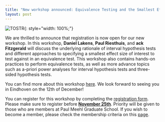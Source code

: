 ```yaml
---
title: "New workshop announced: Equivalence Testing and the Smallest Effect Size of Interest"
layout: post
---
```

![TOSTR](https://lakens.github.io/statistical_inferences/09-equivalencetest_files/figure-html/fig-tdistequivalence-1.png){: style="width: 100%;"}


We are thrilled to announce that registration is now open for our new workshop. In this workshop, **Daniel Lakens**, **Paul Riesthuis**, and **ack Fitzgerald** will discuss the underlying rationale of interval hypothesis tests  and different approaches to specifying a smallest effect size of interest to test against in an equivalence test. This workshop also contains hands-on practices to perform equivalence tests, as well as more advance topics such as a-priori power analyses for interval hypothesis tests and three-sided hypothesis tests. 

You can find more about this workshop [here](https://paulmeehlschool.github.io/workshops/second%20year/equivalence/). We look forward to seeing you in Eindhoven on the 12th of December!

You can register for this workshop by completing the [registration form](https://forms.office.com/Pages/ResponsePage.aspx?id=R_J9zM5gD0qddXBM9g78ZP_Kihp-VglPgWom9gajHXdURDJHTFU4U1k1NDlTNTEyUEtCQUJYRFRGVS4u). Please make sure to register before <ins>**November 25th**</ins>. Priority will be given to those who are members at Paul Meehl Graduate School. If you wish to become a member, please check the membership criteria on this [page](membership.md).
